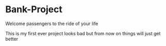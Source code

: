 # Bank-Project
Welcome passengers to the ride of your life 

This is my first ever project looks bad but from now on things will just get better